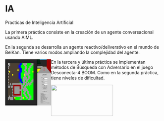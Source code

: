 # IA
Practicas de Inteligencia Artificial

La primera práctica consiste en la creación de un agente conversacional usando AIML.

En la segunda se desarrolla un agente reactivo/deliverativo en el mundo de BelKan. Tiene varios modos ampliando la complejidad del agente.

<a href="url"><img src="https://github.com/victory06/IA/blob/master/doc/P2.png" align="left" height="148" width="148" ></a>

En la tercera y última práctica se implementan métodos de Búsqueda con Adversario en el juego Desconecta-4 BOOM. Como en la segunda práctica, tiene niveles de dificultad.

<img src="https://github.com/victory06/IA/tree/master/doc/P3.png" width="200" height="100"/>

